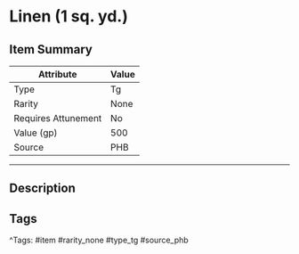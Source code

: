 # Linen (1 sq. yd.)

## Item Summary

| Attribute            | Value                        |
|----------------------|------------------------------|
| Type                 | Tg |
| Rarity               | None             |
| Requires Attunement  | No                |
| Value (gp)           | 500    |
| Source               | PHB |

---

## Description



## Tags

^Tags: #item #rarity_none #type_tg #source_phb